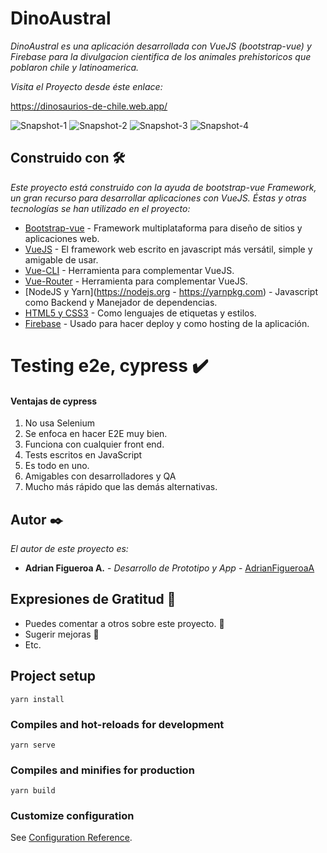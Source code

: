 # DinoAustral


_DinoAustral es una aplicación desarrollada con VueJS (bootstrap-vue) y Firebase para la divulgacion cientifica de los animales prehistoricos que poblaron chile y latinoamerica._

_Visita el Proyecto desde éste enlace:_


[https://dinosaurios-de-chile.web.app/ ](https://dinosaurios-de-chile.web.app/)

![Snapshot-1](https://firebasestorage.googleapis.com/v0/b/dinosaurios-de-chile.appspot.com/o/capturas%20readme%2FScreenshot_2020-11-26%20dino.jpg?alt=media&token=2fab3fff-cf25-45a0-af88-3bd636d84d32)
![Snapshot-2](https://firebasestorage.googleapis.com/v0/b/dinosaurios-de-chile.appspot.com/o/capturas%20readme%2FScreenshot_2020-11-26%20dino.png?alt=media&token=e4cb3a1c-4a13-4d68-9595-defc96450205)
![Snapshot-3](https://firebasestorage.googleapis.com/v0/b/dinosaurios-de-chile.appspot.com/o/capturas%20readme%2FScreenshot_2020-11-26%20dino(1).png?alt=media&token=06eb6641-f2c8-4742-9b78-51619c443c19)
![Snapshot-4](https://firebasestorage.googleapis.com/v0/b/dinosaurios-de-chile.appspot.com/o/capturas%20readme%2FScreenshot_2020-11-26%20dino(3).png?alt=media&token=139fdafb-d9bc-485d-9be4-6a0458bf7f9a)

## Construido con 🛠️

_Este proyecto está construido con la ayuda de bootstrap-vue Framework, un gran recurso para desarrollar aplicaciones con VueJS. Éstas y otras tecnologías se han utilizado en el proyecto:_

* [Bootstrap-vue](https://bootstrap-vue.org) - Framework multiplataforma para diseño de sitios y aplicaciones web.
* [VueJS](https://vuejs.org) - El framework web escrito en javascript más versátil, simple y amigable de usar.
* [Vue-CLI](https://cli.vuejs.org) - Herramienta para complementar VueJS.
* [Vue-Router](https://router.vuejs.org) - Herramienta para complementar VueJS.
* [NodeJS y Yarn](https://nodejs.org - https://yarnpkg.com) - Javascript como Backend y Manejador de dependencias.
* [HTML5 y CSS3](https://www.w3.org) - Como lenguajes de etiquetas y estilos.
* [Firebase](https://firebase.google.com) - Usado para hacer deploy y como hosting de la aplicación.


# Testing e2e, **cypress** ✔️

#### Ventajas de cypress
1. No usa Selenium
2. Se enfoca en hacer E2E muy bien.
3. Funciona con cualquier front end.
4. Tests escritos en JavaScript
5. Es todo en uno.
6. Amigables con desarrolladores y QA
7. Mucho más rápido que las demás alternativas.

## Autor ✒️

_El autor de este proyecto es:_

* **Adrian Figueroa A.** - *Desarrollo de Prototipo y App* - [AdrianFigueroaA](https://github.com/AdrianFigueroaA)


## Expresiones de Gratitud 🎁

* Puedes comentar a otros sobre este proyecto. 📢
* Sugerir mejoras 📢
* Etc.



## Project setup
```
yarn install
```

### Compiles and hot-reloads for development
```
yarn serve
```

### Compiles and minifies for production
```
yarn build
```

### Customize configuration
See [Configuration Reference](https://cli.vuejs.org/config/).
